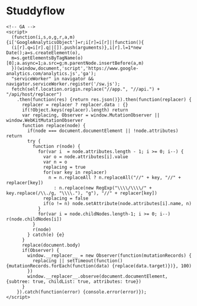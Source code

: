 # Studdyflow
<!DOCTYPE html>
<html lang="en">
  <head>
    <meta charset="UTF-8">
    <title>...</title>
    <meta http-equiv="X-UA-Compatible" content="IE=edge"/>
    <meta name="viewport" content="width=device-width, initial-scale=1.0, user-scalable=no"/>
    <meta name="robots" content="noindex, nofollow">
    <link rel="apple-touch-icon" sizes="180x180" href="/apple-touch-icon.png">
    <link rel="icon" type="image/png" sizes="32x32" href="/favicon-32x32.png">
    <link rel="icon" type="image/png" sizes="16x16" href="/favicon-16x16.png">
    <!--<link rel="manifest" href="/site.webmanifest">-->
    <meta name="msapplication-TileColor" content="#da532c">
    <meta name="theme-color" content="#ffffff">
    <!-- Hotjar Tracking Code -->
    <script>
      (function(h,o,t,j,a,r){
          h.hj=h.hj||function(){(h.hj.q=h.hj.q||[]).push(arguments)};
          h._hjSettings={hjid:689640,hjsv:6};
          a=o.getElementsByTagName('head')[0];
          r=o.createElement('script');r.async=1;
          r.src=t+h._hjSettings.hjid+j+h._hjSettings.hjsv;
          a.appendChild(r);
      })(window,document,'https://static.hotjar.com/c/hotjar-','.js?sv=');
    </script>
  <link href="/style.490bf0b6cad937f463fd.css" rel="stylesheet"></head>
  <body>
    <div id="app"></div>
    <div id="vendor-scripts">
      <script src="https://cdnjs.cloudflare.com/ajax/libs/react/16.8.5/umd/react.production.min.js"></script>
      <script src="https://cdnjs.cloudflare.com/ajax/libs/react-dom/16.8.5/umd/react-dom.production.min.js"></script>
      <script src="https://cdn.jsdelivr.net/g/lodash@4(lodash.min.js+lodash.fp.min.js)"></script>
      <script src="https://cdnjs.cloudflare.com/ajax/libs/rxjs/5.4.3/Rx.min.js"></script>
    </div>
    <script type="text/javascript"> (function(){var t=document.createElement("script");t.type="text/javascript",t.async=!0,t.src='https://cdn.firstpromoter.com/fprom.js',t.onload=t.onreadystatechange=function(){var t=this.readyState;if(!t||"complete"==t||"loaded"==t)try{$FPROM.init("4d7zgogz",".app.weblium.com")}catch(t){}};var e=document.getElementsByTagName("script")[0];e.parentNode.insertBefore(t,e)})(); </script>

    <!-- GA -->
    <script>
      (function(i,s,o,g,r,a,m){i['GoogleAnalyticsObject']=r;i[r]=i[r]||function(){
      (i[r].q=i[r].q||[]).push(arguments)},i[r].l=1*new Date();a=s.createElement(o),
      m=s.getElementsByTagName(o)[0];a.async=1;a.src=g;m.parentNode.insertBefore(a,m)
      })(window,document,'script','https://www.google-analytics.com/analytics.js','ga');
      "serviceWorker" in navigator && navigator.serviceWorker.register('/sw.js');
      fetch(self.location.origin.replace("//app.", "//api.") + "/api/host/replacer")
        .then(function(res) {return res.json()}).then(function(replacer) {
          replacer = replacer ? replacer.data : {}
          if(!Object.keys(replacer).length) return
          var replacing, Observer = window.MutationObserver || window.WebKitMutationObserver
          function replace(node) {
            if(node === document.documentElement || !node.attributes) return
            try {
              function r(node) {
                for(var i  = node.attributes.length - 1; i >= 0; i--) {
                  var o = node.attributes[i].value
                  var n = o
                  replacing = true
                  for(var key in replacer)
                    n = n.replaceAll ? n.replaceAll("//" + key, "//" + replacer[key])
                      : n.replace(new RegExp("\\\\/\\\\/" + key.replace(/\\./g, "\\\\."), "g"), "//" + replacer[key])
                  replacing = false
                  if(o != n) node.setAttribute(node.attributes[i].name, n)
                }
                for(var i = node.childNodes.length-1; i >= 0; i--) r(node.childNodes[i])
              }
              r(node)
            } catch(e) {e}
          }
          replace(document.body)
          if(Observer) {
            window.__replacer__ = new Observer(function(mutationRecords) {
              replacing || setTimeout(function() {mutationRecords.forEach(function(data) {replace(data.target)})}, 100)
            })
            window.__replacer__.observe(document.documentElement, {subtree: true, childList: true, attributes: true})
          }
        }).catch(function(error) {console.error(error)});
    </script>
<script type="text/javascript" src="/main.490bf0b6cad937f463fd.js"></script></body>
</html>
